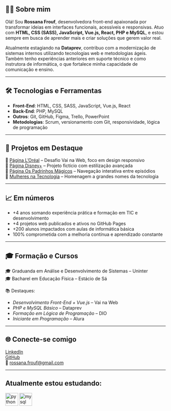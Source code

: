## 👩‍💻 Sobre mim

Olá! Sou **Rossana Frouf**, desenvolvedora front-end apaixonada por transformar ideias em interfaces funcionais, acessíveis e responsivas. Atuo com **HTML, CSS (SASS), JavaScript, Vue.js, React, PHP e MySQL**, e estou sempre em busca de aprender mais e criar soluções que gerem valor real.

Atualmente estagiando na **Dataprev**, contribuo com a modernização de sistemas internos utilizando tecnologias web e metodologias ágeis. Também tenho experiências anteriores em suporte técnico e como instrutora de informática, o que fortalece minha capacidade de comunicação e ensino.

---

## 🛠️ Tecnologias e Ferramentas

- **Front-End**: HTML, CSS, SASS, JavaScript, Vue.js, React  
- **Back-End**: PHP, MySQL  
- **Outros**: Git, GitHub, Figma, Trello, PowerPoint  
- **Metodologias**: Scrum, versionamento com Git, responsividade, lógica de programação

---

## 💼 Projetos em Destaque

🔸 [Página L’Oréal](https://rossanafrouf.github.io/Pagina-web-Loreal/) – Desafio Vai na Web, foco em design responsivo  
🔸 [Página Disney+](https://rossanafrouf.github.io/Disney/) – Projeto fictício com estilização avançada  
🔸 [Página Os Padrinhos Mágicos](https://rossanafrouf.github.io/Os-Padrinhos-Magicos/) – Navegação interativa entre episódios  
🔸 [Mulheres na Tecnologia](http://rossanafrouf.github.io/Pagina-web-Loreal/) – Homenagem a grandes nomes da tecnologia

---

## 📈 Em números

- +4 anos somando experiência prática e formação em TIC e desenvolvimento  
- +4 projetos web publicados e ativos no GitHub Pages  
- +200 alunos impactados com aulas de informática básica  
- 100% comprometida com a melhoria contínua e aprendizado constante

---

## 🎓 Formação e Cursos

🎓 Graduanda em Análise e Desenvolvimento de Sistemas – Uninter  
🎓 Bacharel em Educação Física – Estácio de Sá  

📚 Destaques:  
- *Desenvolvimento Front-End + Vue.js* – Vai na Web  
- *PHP e MySQL Básico* – Dataprev  
- *Formação em Lógica de Programação* – DIO  
- *Iniciante em Programação* – Alura

---

## 🌐 Conecte-se comigo

[LinkedIn](https://www.linkedin.com/in/rossana-frouf)  
[GitHub](https://github.com/RossanaFrouf)  
📧 rossana.frouf@gmail.com

---

<div align="left">
 <!-- <img src="https://cdn.jsdelivr.net/gh/devicons/devicon/icons/html5/html5-original.svg" height="40" alt="html5 logo" />
  <img src="https://cdn.jsdelivr.net/gh/devicons/devicon/icons/css3/css3-original.svg" height="40" alt="css3 logo"  />
  <img src="https://cdn.jsdelivr.net/gh/devicons/devicon/icons/sass/sass-original.svg" height="40" alt="sass logo"  />
  <img src="https://cdn.jsdelivr.net/gh/devicons/devicon/icons/javascript/javascript-original.svg" height="40" alt="javascript logo"  />
  <img src="https://cdn.jsdelivr.net/gh/devicons/devicon/icons/react/react-original.svg" height="40" alt="react logo"  />
 <img src="https://cdn.jsdelivr.net/gh/devicons/devicon/icons/vuejs/vuejs-original.svg" height="40" alt="vuejs logo"  />
 <!-- <img src="https://cdn.jsdelivr.net/gh/devicons/devicon/icons/python/python-original.svg" height="40" alt="python logo"  /> -->
</div>

##

 <!-- <div align="center">
  <img src="https://github-readme-stats.vercel.app/api?username=RossanaFrouf&hide_title=false&hide_rank=false&show_icons=true&include_all_commits=true&count_private=true&disable_animations=false&theme=dracula&locale=en&hide_border=false&order=1" height="150" alt="stats graph"  />
  <img src="https://github-readme-stats.vercel.app/api/top-langs?username=RossanaFrouf&locale=en&hide_title=false&layout=compact&card_width=320&langs_count=5&theme=dracula&hide_border=false&order=2" height="150" alt="languages graph"  />
</div>-->

## Atualmente estou estudando:

<div align="left">
 <!-- <img src="https://cdn.jsdelivr.net/gh/devicons/devicon/icons/php/php-original.svg" height="40" alt="php logo"  /> 
 <!-- <img src="https://cdn.jsdelivr.net/gh/devicons/devicon/icons/react/react-original.svg" height="40" alt="react logo"  /> -->
 <!-- <img src="https://cdn.jsdelivr.net/gh/devicons/devicon/icons/vuejs/vuejs-original.svg" height="40" alt="vuejs logo"  /> -->
 <img src="https://cdn.jsdelivr.net/gh/devicons/devicon/icons/python/python-original.svg" height="40" alt="python logo"  /> 
<img src="https://cdn.jsdelivr.net/gh/devicons/devicon/icons/mysql/mysql-original.svg" height="40" alt="mysql logo"  /> 
</div>

<!--<div align="center">
  <img src="https://profile-counter.glitch.me/RossanaFrouf/count.svg?"  />
</div>
-->
